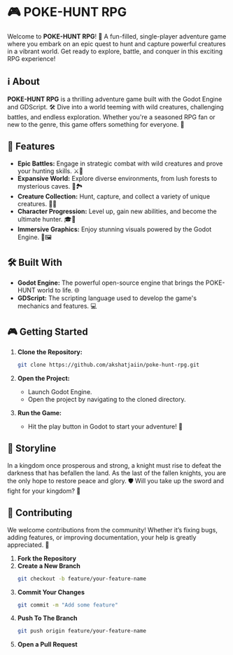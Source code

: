 # 🎮 POKE-HUNT RPG

Welcome to **POKE-HUNT RPG**! 🌟 A fun-filled, single-player adventure game where you embark on an epic quest to hunt and capture powerful creatures in a vibrant world. Get ready to explore, battle, and conquer in this exciting RPG experience!

## ℹ️ About

**POKE-HUNT RPG** is a thrilling adventure game built with the Godot Engine and GDScript. 🛠️ Dive into a world teeming with wild creatures, challenging battles, and endless exploration. Whether you're a seasoned RPG fan or new to the genre, this game offers something for everyone. 🎯

## 🌟 Features

- **Epic Battles:** Engage in strategic combat with wild creatures and prove your hunting skills. ⚔️🐾
- **Expansive World:** Explore diverse environments, from lush forests to mysterious caves. 🌲🏞️
- **Creature Collection:** Hunt, capture, and collect a variety of unique creatures. 🦄🎒
- **Character Progression:** Level up, gain new abilities, and become the ultimate hunter. 🎓💪
- **Immersive Graphics:** Enjoy stunning visuals powered by the Godot Engine. 🎨🖼️

## 🛠️ Built With

- **Godot Engine:** The powerful open-source engine that brings the POKE-HUNT world to life. 🌐
- **GDScript:** The scripting language used to develop the game's mechanics and features. 💻

## 🎮 Getting Started

1. **Clone the Repository:**
   ```bash
   git clone https://github.com/akshatjaiin/poke-hunt-rpg.git
2. **Open the Project:**
   - Launch Godot Engine.
   - Open the project by navigating to the cloned directory.

3. **Run the Game:**
   - Hit the play button in Godot to start your adventure! 🚀

## 📜 Storyline

In a kingdom once prosperous and strong, a knight must rise to defeat the darkness that has befallen the land. As the last of the fallen knights, you are the only hope to restore peace and glory. 🛡️ Will you take up the sword and fight for your kingdom? 🏹

## 🤝 Contributing

We welcome contributions from the community! Whether it’s fixing bugs, adding features, or improving documentation, your help is greatly appreciated. 💪

1. **Fork the Repository**
2. **Create a New Branch**
   ```bash
   git checkout -b feature/your-feature-name
3. **Commit Your Changes**
   ```bash
   git commit -m "Add some feature"
4. **Push To The Branch**
   ```bash
   git push origin feature/your-feature-name
5. **Open a Pull Request**
